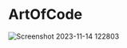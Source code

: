 # ArtOfCode

![Screenshot 2023-11-14 122803](https://github.com/GenesisAlexander/ArtOfCode/assets/150838578/6cf17355-87b6-47da-9dd6-c8fea7668f21)
